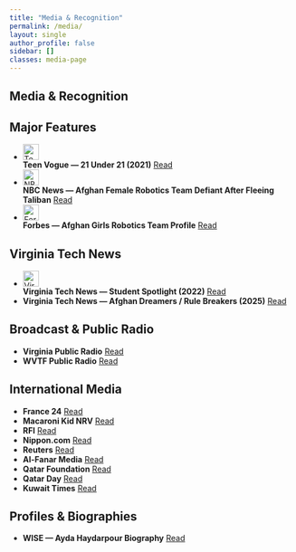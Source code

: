 ```yaml
---
title: "Media & Recognition"
permalink: /media/
layout: single
author_profile: false
sidebar: []
classes: media-page
---
```


<!-- HERO / TITLE -->
<section class="section-header page-header-tight">
  <h1>Media & Recognition</h1>
</section>

<!-- =============== Major Features =============== -->
<section class="media-section panel">
  <h2>Major Features</h2>
  <ul class="media-list media-grid">
    <li class="media-card">
      <span class="media-icon"><img src="{{ '/assets/icons/vogue.svg' | relative_url }}" alt="Teen Vogue" loading="lazy" width="28" height="28"></span>
      <div class="media-text">
        <strong>Teen Vogue — 21 Under 21 (2021)</strong>
        <a class="btn btn--read" href="https://www.teenvogue.com/gallery/teen-vogues-21-under-21-2021" target="_blank" rel="noopener">Read</a>
      </div>
    </li>
    <li class="media-card">
      <span class="media-icon"><img src="{{ '/assets/icons/nbc.svg' | relative_url }}" alt="NBC News" loading="lazy" width="28" height="28"></span>
      <div class="media-text">
        <strong>NBC News — Afghan Female Robotics Team Defiant After Fleeing Taliban</strong>
        <a class="btn btn--read" href="https://www.nbcnews.com/news/world/afghan-female-robotics-team-defiant-after-fleeing-taliban-qatar-n1277464" target="_blank" rel="noopener">Read</a>
      </div>
    </li>
    <li class="media-card">
      <span class="media-icon"><img src="{{ '/assets/icons/forbes.svg' | relative_url }}" alt="Forbes" loading="lazy" width="28" height="28"></span>
      <div class="media-text">
        <strong>Forbes — Afghan Girls Robotics Team Profile</strong>
        <a class="btn btn--read" href="https://www.forbes.com/profile/afghan-girls-robotic-team/" target="_blank" rel="noopener">Read</a>
      </div>
    </li>
  </ul>
</section>

<!-- =============== Virginia Tech News =============== -->
<section class="media-section panel">
  <h2>Virginia Tech News</h2>
  <ul class="media-list media-grid">
    <li class="media-card">
      <span class="media-icon"><img src="{{ '/assets/icons/vt.svg' | relative_url }}" alt="Virginia Tech" loading="lazy" width="28" height="28"></span>
      <div class="media-text">
        <strong>Virginia Tech News — Student Spotlight (2022)</strong>
        <a class="btn btn--read" href="https://news.vt.edu/articles/2022/09/ayda-haydarpour.html" target="_blank" rel="noopener">Read</a>
      </div>
    </li>
    <li class="media-card no-icon">
      <div class="media-text">
        <strong>Virginia Tech News — Afghan Dreamers / Rule Breakers (2025)</strong>
        <a class="btn btn--read" href="https://news.vt.edu/articles/2025/04/Afghan-Dreamers-Rule-Breakers-Ayda-Haydarpour-student.html" target="_blank" rel="noopener">Read</a>
      </div>
    </li>
  </ul>
</section>

<!-- =============== Broadcast & Public Radio =============== -->
<section class="media-section panel">
  <h2>Broadcast & Public Radio</h2>
  <ul class="media-list media-grid">
    <li class="media-card no-icon">
      <div class="media-text">
        <strong>Virginia Public Radio</strong>
        <a class="btn btn--read" href="https://virginiapublicradio.com/2022/09/01/robotics-champion-fled-afghanistan-now-shes-studying-at-virginia-tech/" target="_blank" rel="noopener">Read</a>
      </div>
    </li>
    <li class="media-card no-icon">
      <div class="media-text">
        <strong>WVTF Public Radio</strong>
        <a class="btn btn--read" href="https://www.wvtf.org/news/2022-09-01/robotics-champion-fled-afghanistan-now-shes-studying-at-virginia-tech" target="_blank" rel="noopener">Read</a>
      </div>
    </li>
  </ul>
</section>

<!-- =============== International Media =============== -->
<section class="media-section panel">
  <h2>International Media</h2>
  <ul class="media-list media-grid">
    <li class="media-card no-icon">
      <div class="media-text">
        <strong>France 24</strong>
        <a class="btn btn--read" href="https://first.global/in-the-news/france-24-afghan-girls-robotics-team-design-their-future-in-qatar/" target="_blank" rel="noopener">Read</a>
      </div>
    </li>
    <li class="media-card no-icon">
      <div class="media-text">
        <strong>Macaroni Kid NRV</strong>
        <a class="btn btn--read" href="https://nrv.macaronikid.com/articles/6411e7794a01232a11181e2e/ymca-at-virginia-tech-celebrates-women-in-innovation-and-technology" target="_blank" rel="noopener">Read</a>
      </div>
    </li>
    <li class="media-card no-icon">
      <div class="media-text">
        <strong>RFI</strong>
        <a class="btn btn--read" href="https://www.rfi.fr/en/business-and-tech/20210922-afghan-girls-robotics-team-design-their-future-in-qatar" target="_blank" rel="noopener">Read</a>
      </div>
    </li>
    <li class="media-card no-icon">
      <div class="media-text">
        <strong>Nippon.com</strong>
        <a class="btn btn--read" href="https://www.nippon.com/en/news/reu20210827KBN2FR1JN/" target="_blank" rel="noopener">Read</a>
      </div>
    </li>
    <li class="media-card no-icon">
      <div class="media-text">
        <strong>Reuters</strong>
        <a class="btn btn--read" href="https://www.reuters.com/world/asia-pacific/dont-abandon-afghanistan-pleads-member-afghan-all-female-robotics-team-2021-08-26/" target="_blank" rel="noopener">Read</a>
      </div>
    </li>
    <li class="media-card no-icon">
      <div class="media-text">
        <strong>Al-Fanar Media</strong>
        <a class="btn btn--read" href="https://www.al-fanarmedia.org/2021/09/afghanistans-all-female-robotics-team-continues-building-robots-in-qatar/" target="_blank" rel="noopener">Read</a>
      </div>
    </li>
    <li class="media-card no-icon">
      <div class="media-text">
        <strong>Qatar Foundation</strong>
        <a class="btn btn--read" href="https://www.qf.org.qa/stories/qatar-has-been-the-gateway-to-a-better-life-for-us-says-captain-of-afghan" target="_blank" rel="noopener">Read</a>
      </div>
    </li>
    <li class="media-card no-icon">
      <div class="media-text">
        <strong>Qatar Day</strong>
        <a class="btn btn--read" href="https://www.qatarday.com/dont-abandon-afghanistan-pleads-member-of-afghan-all-female-robotics-team" target="_blank" rel="noopener">Read</a>
      </div>
    </li>
    <li class="media-card no-icon">
      <div class="media-text">
        <strong>Kuwait Times</strong>
        <a class="btn btn--read" href="https://kuwaittimes.com/afghan-robotics-team-design-future-in-qatar/" target="_blank" rel="noopener">Read</a>
      </div>
    </li>
  </ul>
</section>

<!-- =============== Profiles & Biographies =============== -->
<section class="media-section panel">
  <h2>Profiles & Biographies</h2>
  <ul class="media-list media-grid">
    <li class="media-card no-icon">
      <div class="media-text">
        <strong>WISE — Ayda Haydarpour Biography</strong>
        <a class="btn btn--read" href="https://www.wise-qatar.org/biography/ayda-haydarpour/" target="_blank" rel="noopener">Read</a>
      </div>
    </li>
  </ul>
</section>
